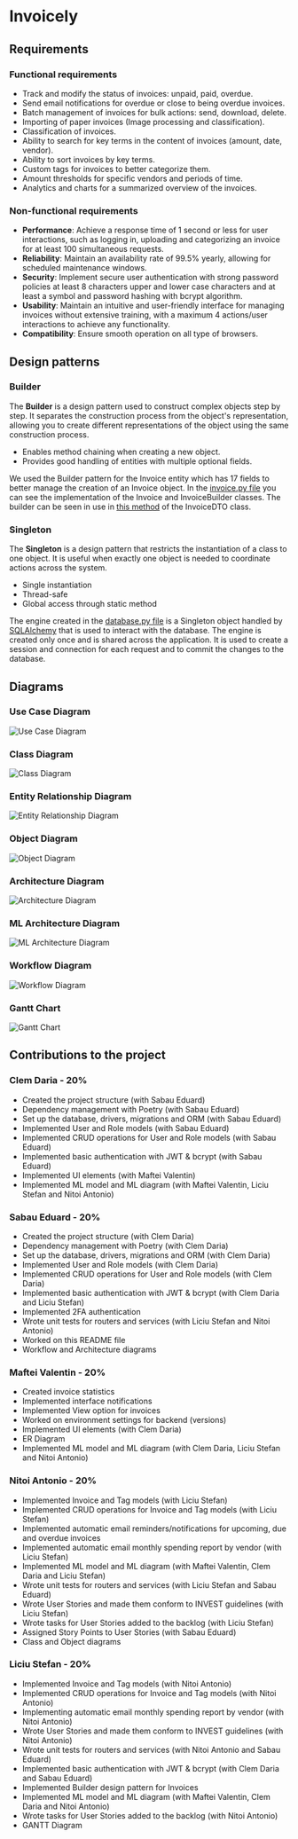 # Invoicely

## Requirements

### Functional requirements

-   Track and modify the status of invoices: unpaid, paid, overdue.
-   Send email notifications for overdue or close to being overdue invoices.
-   Batch management of invoices for bulk actions: send, download, delete.
-   Importing of paper invoices (Image processing and classification).
-   Classification of invoices.
-   Ability to search for key terms in the content of invoices (amount, date, vendor).
-   Ability to sort invoices by key terms.
-   Custom tags for invoices to better categorize them.
-   Amount thresholds for specific vendors and periods of time.
-   Analytics and charts for a summarized overview of the invoices.

### Non-functional requirements

-   <b>Performance</b>: Achieve a response time of 1 second or less for user interactions, such as logging in, uploading and categorizing an invoice for at least 100 simultaneous requests.
-   <b>Reliability</b>: Maintain an availability rate of 99.5% yearly, allowing for scheduled maintenance windows.
-   <b>Security</b>: Implement secure user authentication with strong password policies at least 8 characters upper and lower case characters and at least a symbol and password hashing with bcrypt algorithm.
-   <b>Usability</b>: Maintain an intuitive and user-friendly interface for managing invoices without extensive training, with a maximum 4 actions/user interactions to achieve any functionality.
-   <b>Compatibility</b>: Ensure smooth operation on all type of browsers.

## Design patterns

### Builder

The **Builder** is a design pattern used to construct complex objects step by step. It separates the construction process from the object's representation, allowing you to create different representations of the object using the same construction process.

-   Enables method chaining when creating a new object.
-   Provides good handling of entities with multiple optional fields.

We used the Builder pattern for the Invoice entity which has 17 fields to better manage the creation of an Invoice object.
In the [invoice.py file](https://github.com/SabauEduard/invoicely/blob/main/api/models/invoice.py) you can see the implementation of the Invoice and InvoiceBuilder classes.
The builder can be seen in use in [this method](https://github.com/SabauEduard/invoicely/blob/main/api/dtos/invoice_dtos.py#L91) of the InvoiceDTO class.

### Singleton

The **Singleton** is a design pattern that restricts the instantiation of a class to one object. It is useful when exactly one object is needed to coordinate actions across the system.

-   Single instantiation
-   Thread-safe
-   Global access through static method

The engine created in the [database.py file](https://github.com/SabauEduard/invoicely/blob/main/api/database.py) is a Singleton object handled by [SQLAlchemy](https://www.sqlalchemy.org/) that is used to interact with the database. The engine is created only once and is shared across the application.
It is used to create a session and connection for each request and to commit the changes to the database.

## Diagrams

### Use Case Diagram

![Use Case Diagram](diagrams/Use_Case_Diagram.jpg)

### Class Diagram

![Class Diagram](diagrams/Class_Diagram.png)

### Entity Relationship Diagram

![Entity Relationship Diagram](diagrams/ER_Diagram.png)

### Object Diagram

![Object Diagram](diagrams/Object_Diagram.png)

### Architecture Diagram

![Architecture Diagram](diagrams/Architecture_diagram.png)

### ML Architecture Diagram

![ML Architecture Diagram](diagrams/ML_architecture_diagram.jpeg)

### Workflow Diagram

![Workflow Diagram](diagrams/Workflow_Diagrams.png)

### Gantt Chart

![Gantt Chart](diagrams/Gantt_Diagram.png)

## Contributions to the project

### Clem Daria - 20%

-   Created the project structure (with Sabau Eduard)
-   Dependency management with Poetry (with Sabau Eduard)
-   Set up the database, drivers, migrations and ORM (with Sabau Eduard)
-   Implemented User and Role models (with Sabau Eduard)
-   Implemented CRUD operations for User and Role models (with Sabau Eduard)
-   Implemented basic authentication with JWT & bcrypt (with Sabau Eduard)
-   Implemented UI elements (with Maftei Valentin)
-   Implemented ML model and ML diagram (with Maftei Valentin, Liciu Stefan and Nitoi Antonio)

### Sabau Eduard - 20%

-   Created the project structure (with Clem Daria)
-   Dependency management with Poetry (with Clem Daria)
-   Set up the database, drivers, migrations and ORM (with Clem Daria)
-   Implemented User and Role models (with Clem Daria)
-   Implemented CRUD operations for User and Role models (with Clem Daria)
-   Implemented basic authentication with JWT & bcrypt (with Clem Daria and Liciu Stefan)
-   Implemented 2FA authentication
-   Wrote unit tests for routers and services (with Liciu Stefan and Nitoi Antonio)
-   Worked on this README file
-   Workflow and Architecture diagrams

### Maftei Valentin - 20%

-   Created invoice statistics
-   Implemented interface notifications
-   Implemented View option for invoices
-   Worked on environment settings for backend (versions)
-   Implemented UI elements (with Clem Daria)
-   ER Diagram
-   Implemented ML model and ML diagram (with Clem Daria, Liciu Stefan and Nitoi Antonio)

### Nitoi Antonio - 20%

-   Implemented Invoice and Tag models (with Liciu Stefan)
-   Implemented CRUD operations for Invoice and Tag models (with Liciu Stefan)
-   Implemented automatic email reminders/notifications for upcoming, due and overdue invoices
-   Implemented automatic email monthly spending report by vendor (with Liciu Stefan)
-   Implemented ML model and ML diagram (with Maftei Valentin, Clem Daria and Liciu Stefan)
-   Wrote unit tests for routers and services (with Liciu Stefan and Sabau Eduard)
-   Wrote User Stories and made them conform to INVEST guidelines (with Liciu Stefan)
-   Wrote tasks for User Stories added to the backlog (with Liciu Stefan)
-   Assigned Story Points to User Stories (with Sabau Eduard)
-   Class and Object diagrams

### Liciu Stefan - 20%

-   Implemented Invoice and Tag models (with Nitoi Antonio)
-   Implemented CRUD operations for Invoice and Tag models (with Nitoi Antonio)
-   Implementing automatic email monthly spending report by vendor (with Nitoi Antonio)
-   Wrote User Stories and made them conform to INVEST guidelines (with Nitoi Antonio)
-   Wrote unit tests for routers and services (with Nitoi Antonio and Sabau Eduard)
-   Implemented basic authentication with JWT & bcrypt (with Clem Daria and Sabau Eduard)
-   Implemented Builder design pattern for Invoices
-   Implemented ML model and ML diagram (with Maftei Valentin, Clem Daria and Nitoi Antonio)
-   Wrote tasks for User Stories added to the backlog (with Nitoi Antonio)
-   GANTT Diagram
